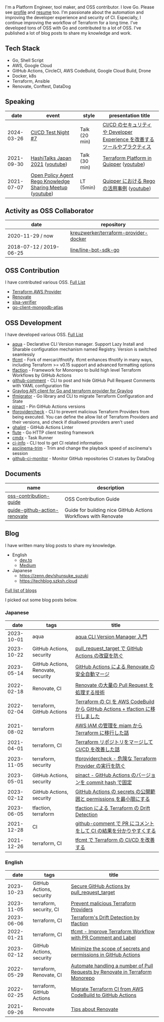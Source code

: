 I'm a Platform Engineer, tool maker, and OSS contributor. I love Go. Please see [profile](https://suzuki-shunsuke.github.io/profile/) and [resume](https://github.com/suzuki-shunsuke/resume) too.
I'm passionate about the automation and improving the developer experience and security of CI.
Especially, I continue improving the workflow of Terraform for a long time.
I've developed tons of OSS with Go and contributed to a lot of OSS.
I've published a lot of blog posts to share my knowledge and work.

## Tech Stack

- Go, Shell Script
- AWS, Google Cloud
- GitHub Actions, CircleCI, AWS CodeBuild, Google Cloud Build, Drone
- Docker, k8s
- Terraform, Ansible
- Renovate, Conftest, DataDog

## Speaking

date | event | style | presentation title
--- | --- | --- | ---
2024-03-26 | [CI/CD Test Night #7](https://testnight.connpass.com/event/311263/) | Talk (20 min) | [CI/CD のセキュリティや Developer Experience を改善するツールやプラクティス](https://docs.google.com/presentation/d/1rN4kTtvErrheZ3SXNr49XUHbiGIoorpfiLGXjLt5vsc/edit?usp=sharing)
2021-09-30 | [HashiTalks Japan 2021](https://events.hashicorp.com/hashitalksjapan) ([youtube](https://www.youtube.com/watch?v=Cl9S-uzkuLc)) | Talk (30 min) | [Terraform Platform in Quipper](https://speakerdeck.com/szksh/terraform-platform-in-quipper) ([youtube](https://www.youtube.com/watch?v=KpYwcwxnzbY))
2021-07-07 | [Open Policy Agent Rego Knowledge Sharing Meetup](https://mercari.connpass.com/event/211073/) ([youtube](https://youtu.be/0YpJhrz6L0A)) | LT (5min) | [Quipper における Rego の活用事例](https://gist.github.com/suzuki-shunsuke/9372337aa62a6f8394bb136582ec068e) ([youtube](https://youtu.be/0YpJhrz6L0A?t=870))

## Activity as OSS Collaborator

date | repository
--- | ---
2020-11-29 / now | [kreuzwerker/terraform-provider-docker](https://github.com/kreuzwerker/terraform-provider-docker)
2018-07-12 / 2019-06-25 | [line/line-bot-sdk-go](https://github.com/line/line-bot-sdk-go)

## OSS Contribution

I have contributed various OSS. [Full List](https://suzuki-shunsuke.github.io/profile/oss-contribution)

- [Terraform AWS Provider](https://github.com/hashicorp/terraform-provider-aws/pulls?q=is%3Apr+author%3Asuzuki-shunsuke+is%3Aclosed)
- [Renovate](https://github.com/renovatebot/renovate/pulls?q=is%3Apr+author%3Asuzuki-shunsuke+is%3Aclosed)
- [slsa-verifier](https://github.com/slsa-framework/slsa-verifier/pulls?q=is%3Apr+author%3Asuzuki-shunsuke+is%3Aclosed)
- [go-client-mongodb-atlas](https://github.com/mongodb/go-client-mongodb-atlas/pulls?q=is%3Apr+author%3Asuzuki-shunsuke+is%3Aclosed)

## OSS Development

I have developed various OSS. [Full List](https://suzuki-shunsuke.github.io/profile/oss-development)

- [aqua](https://github.com/aquaproj/aqua) - Declarative CLI Version manager. Support Lazy Install and Sharable configuration mechanism named Registry. Version is switched seamlessly
- [tfcmt](https://github.com/suzuki-shunsuke/tfcmt) - Fork of mercari/tfnotify. tfcmt enhances tfnotify in many ways, including Terraform >= v0.15 support and advanced formatting options
- [tfaction](https://github.com/suzuki-shunsuke/tfaction) - Framework for Monorepo to build high level Terraform Workflows by GitHub Actions
- [github-comment](https://github.com/suzuki-shunsuke/github-comment) - CLI to post and hide GitHub Pull Request Comments with YAML configuration file
- [Graylog API client for Go and terraform provider for Graylog](https://github.com/suzuki-shunsuke/go-graylog)
- [tfmigrator](https://github.com/tfmigrator/cli) - Go library and CLI to migrate Terraform Configuration and State
- [pinact](https://github.com/suzuki-shunsuke/pinact) - Pin GitHub Actions versions
- [tfprovidercheck](https://github.com/suzuki-shunsuke/tfprovidercheck) - CLI to prevent malicious Terraform Providers from being executed. You can define the allow list of Terraform Providers and their versions, and check if disallowed providers aren't used
- [ghalint](https://github.com/suzuki-shunsuke/ghalint) - GitHub Actions Linter
- [flute](https://github.com/suzuki-shunsuke/flute) - Go HTTP client testing framework
- [cmdx](https://github.com/suzuki-shunsuke/cmdx) - Task Runner
- [ci-info](https://github.com/suzuki-shunsuke/ci-info) - CLI tool to get CI related information
- [asciinema-trim](https://github.com/suzuki-shunsuke/asciinema-trim) - Trim and change the playback speed of asciinema's session
- [github-ci-monitor](https://github.com/suzuki-shunsuke/github-ci-monitor) - Monitor GitHub repositories CI statues by DataDog

## Documents

name | description
--- | ---
[oss-contribution-guide](https://github.com/suzuki-shunsuke/oss-contribution-guide) | OSS Contribution Guide
[guide-github-action-renovate](https://suzuki-shunsuke.github.io/guide-github-action-renovate/) | Guide for building nice GitHub Actions Workflows with Renovate

## Blog

I have written many blog posts to share my knowledge.

- English
  - [dev.to](https://dev.to/suzukishunsuke)
  - [Medium](https://medium.com/@suzuki.shunsuke.1989)
- Japanese
  - https://zenn.dev/shunsuke_suzuki
  - https://techblog.szksh.cloud

[Full list of blogs](https://suzuki-shunsuke.github.io/profile/blog)

I picked out some blog posts below.

### Japanese

date | tags | title
--- | --- | ---
2023-10-01 | aqua | [aqua CLI Version Manager 入門](https://zenn.dev/shunsuke_suzuki/books/aqua-handbook)
2023-10-22 | GitHub Actions, security | [pull_request_target で GitHub Actions の改竄を防ぐ](https://zenn.dev/shunsuke_suzuki/articles/secure-github-actions-by-pull-request-target)
2023-05-14 | GitHub Actions, Renovate, security | [GitHub Actions による Renovate の安全自動マージ](https://zenn.dev/shunsuke_suzuki/articles/renovate-auto-merge-github-actions)
2022-02-18 | Renovate, CI | [Renovate の大量の Pull Request を処理する技術](https://blog.studysapuri.jp/entry/2022/02/18/080000)
2022-02-04 | terraform, GitHub Actions | [Terraform の CI を AWS CodeBuild から GitHub Actions + tfaction に移行しました](https://blog.studysapuri.jp/entry/2022/02/04/080000)
2021-08-02 | terraform | [AWS IAM の管理を miam から Terraform に移行した話](https://blog.studysapuri.jp/entry/2021/08/02/080000)
2021-04-01 | terraform, CI | [Terraform リポジトリをマージして CI/CD を改善した話](https://blog.studysapuri.jp/entry/2021/04/01/080000)
2023-11-05 | terraform, security | [tfprovidercheck - 危険な Terraform Provider の実行を防ぐ](https://zenn.dev/shunsuke_suzuki/articles/tfprovidercheck-introduction)
2023-05-01 | GitHub Actions, security | [pinact - GitHub Actions のバージョンを commit hash で固定](https://zenn.dev/shunsuke_suzuki/articles/pinact-pin-github-actions-version)
2023-02-12 | GitHub Actions, security | [GitHub Actions の secrets の公開範囲と permissions を最小限にする](https://zenn.dev/shunsuke_suzuki/articles/github-actions-ghalint)
2023-06-05 | tfaction, terraform | [tfaction による Terraform の Drift Detection](https://zenn.dev/shunsuke_suzuki/articles/tfaction-drift-detection)
2021-12-28 | CI | [github-comment で PR にコメントをして CI の結果を分かりやすくする](https://zenn.dev/shunsuke_suzuki/articles/improve-cicd-with-github-comment)
2021-12-26 | terraform, CI | [tfcmt で Terraform の CI/CD を改善する](https://zenn.dev/shunsuke_suzuki/articles/improve-terraform-cicd-with-tfcmt)

### English

date | tags | title
--- | --- | ---
2023-10-23 | GitHub Actions, security | [Secure GitHub Actions by pull_request_target](https://dev.to/suzukishunsuke/secure-github-actions-by-pullrequesttarget-641)
2023-11-05 | terraform, security, CI | [Prevent malicious Terraform Providers](https://dev.to/suzukishunsuke/prevent-malicious-terraform-providers-m1)
2023-06-06 | terraform, CI | [Terraform's Drift Detection by tfaction](https://dev.to/suzukishunsuke/terraforms-drift-detection-by-tfaction-1dkh)
2022-01-21 | terraform, CI | [tfcmt - Improve Terraform Workflow with PR Comment and Label](https://dev.to/suzukishunsuke/tfcmt-improve-terraform-workflow-with-pr-comment-and-label-1kh7)
2023-02-12 | GitHub Actions, security | [Minimize the scope of secrets and permissions in GitHub Actions](https://dev.to/suzukishunsuke/minimize-the-scope-of-secrets-and-permissions-in-github-actions-444b)
2022-05-29 | terraform, Renovate, CI | [Automate handling a number of Pull Requests by Renovate in Terraform Monorepo](https://devs.quipper.com/2022/03/29/automate-handling-a-number-of-pull-requests-by-renovate-in-terraform-monorepo)
2022-02-25 | terraform, GitHub Actions | [Migrate Terraform CI from AWS CodeBuild to GitHub Actions](https://devs.quipper.com/2022/02/25/terraform-github-actions)
2021-09-26 | Renovate | [Tips about Renovate](https://dev.to/suzukishunsuke/tips-about-renovate-38bd)
